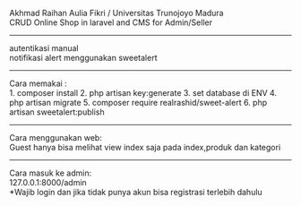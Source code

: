 Akhmad Raihan Aulia Fikri  /  Universitas Trunojoyo Madura<br>
CRUD Online Shop in laravel and CMS for Admin/Seller
<br><hr>
autentikasi manual<br>
notifikasi alert menggunakan sweetalert

<hr>
Cara memakai :<br>
1. composer install
2. php artisan key:generate
3. set database di ENV
4. php artisan migrate
5. composer require realrashid/sweet-alert
6. php artisan sweetalert:publish 
<hr>
Cara menggunakan web:<br>
Guest hanya bisa melihat view index saja pada index,produk dan kategori
<hr>
Cara masuk ke admin:<br>
127.0.0.1:8000/admin
<br>*Wajib login dan jika tidak punya akun bisa registrasi terlebih dahulu
